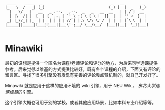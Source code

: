 ```
 ____    ____   _                               _   __        _   
|_   \  /   _| (_)                             (_) [  |  _   (_)  
  |   \/   |   __   _ .--.   ,--.  _   _   __  __   | | / ]  __   
  | |\  /| |  [  | [ `.-. | `'_\ :[ \ [ \ [  ][  |  | '' <  [  |  
 _| |_\/_| |_  | |  | | | | // | |,\ \/\ \/ /  | |  | |`\ \  | |  
|_____||_____|[___][___||__]\'-;__/ \__/\__/  [___][__|  \_][___] 
                                                                  
```
# Minawiki

最初的设想是提供一个匿名为课程/老师评论和评分的地方，为后来同学选课提供参考。后来觉得以维基的方式提供比较好，既有各个课程的介绍，下面又有评论的留言区。寻找了很多引擎没有发现有完善的评论和点赞机制的，就自己开发好了。

Minawiki 就是应用于这样的应用环境的 wiki 引擎，用于 NEU Wiki， *东北大学选课维基*的引擎。

这个引擎大概也可用于别的学校，或者其他应用场景，比如本科专业介绍等等。

